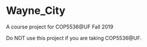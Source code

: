 # Wayne_City
A course project for COP5536@UF Fall 2019

Do NOT use this project if you are taking COP5536@UF.
